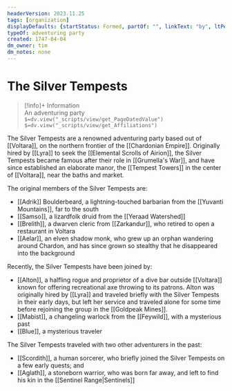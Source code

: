 ```yaml
---
headerVersion: 2023.11.25
tags: [organization]
displayDefaults: {startStatus: Formed, partOf: "", linkText: "by", ltPerson: "by"}
typeOf: adventuring party
created: 1747-04-04
dm_owner: tim
dm_notes: none
---
```

# The Silver Tempests
>[!info]+ Information  
> An adventuring party  
> `$=dv.view("_scripts/view/get_PageDatedValue")`  
> `$=dv.view("_scripts/view/get_Affiliations")`

The Silver Tempests are a renowned adventuring party based out of [[Voltara]], on the northern frontier of the [[Chardonian Empire]]. Originally hired by [[Lyra]] to seek the [[Elemental Scrolls of Airion]], the Silver Tempests became famous after their role in [[Grumella's War]], and have since established an elaborate manor, the [[Tempest Towers]] in the center of [[Voltara]], near the baths and market. 

The original members of the Silver Tempests are:
- [[Adrik]] Boulderbeard, a lightning-touched barbarian from the [[Yuvanti Mountains]], far to the south
- [[Samso]], a lizardfolk druid from the [[Yeraad Watershed]]
- [[Brelith]], a dwarven cleric from [[Zarkandur]], who retired to open a restaurant in Voltara
- [[Aelar]], an elven shadow monk, who grew up an orphan wandering around Chardon, and has since grown so stealthy that he disappeared into the background

Recently, the Silver Tempests have been joined by:
- [[Alton]], a halfling rogue and proprietor of a dive bar outside [[Voltara]] known for offering recreational axe throwing to its patrons. Alton was originally hired by [[Lyra]] and traveled briefly with the Silver Tempests in their early days, but left her service and traveled alone for some time before rejoining the group in the [[Goldpeak Mines]].
- [[Mabist]], a changeling warlock from the [[Feywild]], with a mysterious past
- [[Blue]], a mysterious traveler

The Silver Tempests traveled with two other adventurers in the past:
- [[Scordith]], a human sorcerer, who briefly joined the Silver Tempests on a few early quests; and
- [[Aglath]], a stoneborn warrior, who was born far away, and left to find his kin in the [[Sentinel Range|Sentinels]]

